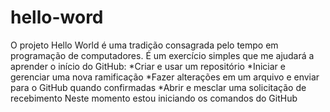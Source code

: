 # hello-word
O projeto Hello World é uma tradição consagrada pelo tempo em programação de computadores. É um exercício simples que me ajudará a aprender o início do GitHub:   *Criar e usar um repositório *Iniciar e gerenciar uma nova ramificação *Fazer alterações em um arquivo e enviar para o GitHub quando confirmadas *Abrir e mesclar uma solicitação de recebimento
Neste momento estou iniciando os comandos do GitHub
